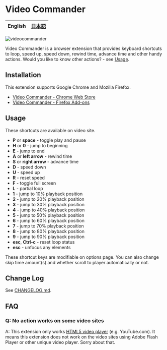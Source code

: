 # Video Commander

| **English** | [日本語](/README/ja.md) |
| ----------- | ---------------------- |

![videocommander](/src/images/videocommander_screenshot.png)

Video Commander is a browser extension that provides keyboard shortcuts to loop, speed up, speed down, rewind time, advance time and other handy actions. Would you like to know other actions? - see [Usage](#usage).



## Installation
This extension supports Google Chrome and Mozilla Firefox.

- [Video Commander - Chrome Web Store](https://chrome.google.com/webstore/detail/video-commander/eadjicgcnpgfmklebobjkhlippgepdii)
- [Video Commander - Firefox Add-ons](https://addons.mozilla.org/en-US/firefox/addon/video-commander/)



## Usage
These shortcuts are available on video site.

* **P** or **space** - toggle play and pause
* **H** or **0** - jump to beginning
* **E** - jump to end
* **A** or **left arrow** - rewind time
* **S** or **right arrow** - advance time
* **D** - speed down
* **U** - speed up
* **R** - reset speed
* **F** - toggle full screen
* **L** - partial loop
* **1** - jump to 10% playback position
* **2** - jump to 20% playback position
* **3** - jump to 30% playback position
* **4** - jump to 40% playback position
* **5** - jump to 50% playback position
* **6** - jump to 60% playback position
* **7** - jump to 70% playback position
* **8** - jump to 80% playback position
* **9** - jump to 90% playback position
* **esc**, **Ctrl-c** - reset loop status
* **esc** - unfocus any elements

These shortcut keys are modifiable on options page. You can also change skip time amount(s) and whether scroll to player automatically or not.



## Change Log
See [CHANGELOG.md](https://github.com/noraworld/videocommander/blob/master/CHANGELOG.md).



## FAQ
### Q: No action works on some video sites
A: This extension only works [HTML5 video player](http://www.w3schools.com/html/html5_video.asp) (e.g. YouTube.com). It means this extension does not work on the video sites using Adobe Flash Player or other unique video player. Sorry about that.
